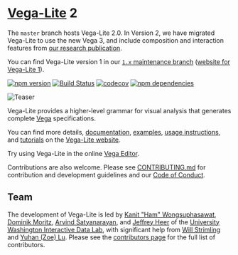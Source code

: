# [Vega-Lite](https://vega.github.io/vega-lite/) 2

The `master` branch hosts Vega-Lite 2.0. In Version 2, we have migrated Vega-Lite to use the new Vega 3, and include composition and interaction features from [our research publication](http://idl.cs.washington.edu/papers/vega-lite).

You can find Vega-Lite version 1 in our [`1.x` maintenance branch](https://github.com/vega/vega-lite/tree/1.x) ([website for Vega-Lite 1](https://vega.github.io/vega-lite-v1/)).

[![npm version](https://img.shields.io/npm/v/vega-lite.svg)](https://www.npmjs.com/package/vega-lite)
[![Build Status](https://travis-ci.org/vega/vega-lite.svg?branch=master)](https://travis-ci.org/vega/vega-lite)
[![codecov](https://codecov.io/gh/vega/vega-lite/branch/master/graph/badge.svg)](https://codecov.io/gh/vega/vega-lite)
[![npm dependencies](https://david-dm.org/vega/vega-lite.svg)](https://www.npmjs.com/package/vega-lite)

![Teaser](site/static/teaser.png)

Vega-Lite provides a higher-level grammar for visual analysis that generates complete [Vega](https://vega.github.io/) specifications.

You can find more details, [documentation](https://vega.github.io/vega-lite/docs/), [examples](https://vega.github.io/vega-lite/examples/), [usage instructions](https://vega.github.io/vega-lite/usage/embed.html), and [tutorials](https://vega.github.io/vega-lite/tutorials/getting_started.html) on the [Vega-Lite website](https://vega.github.io/vega-lite/).

Try using Vega-Lite in the online [Vega Editor](https://vega.github.io/editor/#/custom/vega-lite).

Contributions are also welcome. Please see [CONTRIBUTING.md](CONTRIBUTING.md) for contribution and development guidelines and our [Code of Conduct](https://vega.github.io/vega/about/code-of-conduct/).

## Team

The development of Vega-Lite is led by [Kanit "Ham" Wongsuphasawat](https://twitter.com/kanitw), [Dominik Moritz](https://twitter.com/domoritz), [Arvind Satyanarayan](https://twitter.com/arvindsatya1), and [Jeffrey Heer](https://twitter.com/jeffrey_heer) of the [University Washington Interactive Data Lab](https://idl.cs.washington.edu), with significant help from [Will Strimling](https://willium.com) and [Yuhan (Zoe) Lu](https://github.com/YuhanLu). 
Please see the [contributors page](https://github.com/vega/vega-lite/graphs/contributors) for the full list of contributors.

